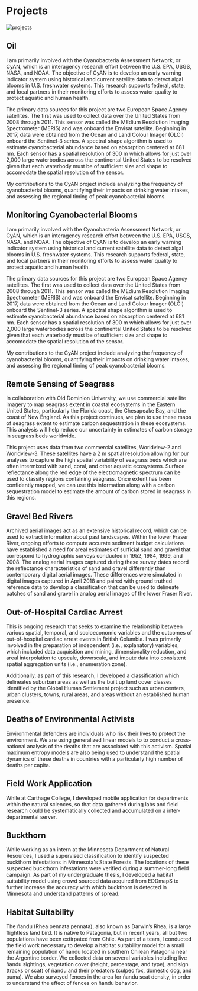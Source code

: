 # Projects

![projects](https://mmamanat.github.io/images/cyan.png)

## Oil
I am primarily involved with the Cyanobacteria Assessment Network, or CyAN, which is an interagency research effort between the U.S. EPA, USGS, NASA, and NOAA. The objective of CyAN is to develop an early warning indicator system using historical and current satellite data to detect algal blooms in U.S. freshwater systems. This research supports federal, state, and local partners in their monitoring efforts to assess water quality to protect aquatic and human health.

The primary data sources for this project are two European Space Agency satellites. The first was used to collect data over the United States from 2008 through 2011. This sensor was called the MEdium Resolution Imaging Spectrometer (MERIS) and was onboard the Envisat satellite. Beginning in 2017, data were obtained from the Ocean and Land Colour Imager (OLCI) onboard the Sentinel-3 series. A spectral shape algorithm is used to estimate cyanobacterial abundance based on absorption centered at 681 nm. Each sensor has a spatial resolution of 300 m which allows for just over 2,000 large waterbodies across the continental United States to be resolved given that each waterbody must be of sufficient size and shape to accomodate the spatial resolution of the sensor. 

My contributions to the CyAN project include analyzing the frequency of cyanobacterial blooms, quantifying their impacts on drinking water intakes, and assessing the regional timing of peak cyanobacterial blooms. 

## Monitoring Cyanobacterial Blooms 
I am primarily involved with the Cyanobacteria Assessment Network, or CyAN, which is an interagency research effort between the U.S. EPA, USGS, NASA, and NOAA. The objective of CyAN is to develop an early warning indicator system using historical and current satellite data to detect algal blooms in U.S. freshwater systems. This research supports federal, state, and local partners in their monitoring efforts to assess water quality to protect aquatic and human health.

The primary data sources for this project are two European Space Agency satellites. The first was used to collect data over the United States from 2008 through 2011. This sensor was called the MEdium Resolution Imaging Spectrometer (MERIS) and was onboard the Envisat satellite. Beginning in 2017, data were obtained from the Ocean and Land Colour Imager (OLCI) onboard the Sentinel-3 series. A spectral shape algorithm is used to estimate cyanobacterial abundance based on absorption centered at 681 nm. Each sensor has a spatial resolution of 300 m which allows for just over 2,000 large waterbodies across the continental United States to be resolved given that each waterbody must be of sufficient size and shape to accomodate the spatial resolution of the sensor. 

My contributions to the CyAN project include analyzing the frequency of cyanobacterial blooms, quantifying their impacts on drinking water intakes, and assessing the regional timing of peak cyanobacterial blooms. 


## Remote Sensing of Seagrass 
In collaboration with Old Dominion University, we use commercial satellite imagery to map seagrass extent in coastal ecosystems in the Eastern United States, particularly the Florida coast, the Chesapeake Bay, and the coast of New England. As this project continues, we plan to use these maps of seagrass extent to estimate carbon sequestration in these ecosystems. This analysis will help reduce our uncertainty in estimates of carbon storage in seagrass beds worldwide. 

This project uses data from two commercial satellites, Worldview-2 and Worldview-3. These satellites have a 2 m spatial resolution allowing for our analyses to capture the high spatial variability of seagrass beds which are often intermixed with sand, coral, and other aquatic ecosystems. Surface reflectance along the red edge of the electromagnetic spectrum can be used to classify regions containing seagrass. Once extent has been confidently mapped, we can use this information along with a carbon sequestration model to estimate the amount of carbon stored in seagrass in this regions. 

## Gravel Bed Rivers
Archived aerial images act as an extensive historical record, which can be used to extract information about past landscapes. Within the lower Fraser River, ongoing efforts to compute accurate sediment budget calculations have established a need for areal estimates of surficial sand and gravel that correspond to hydrographic surveys conducted in 1952, 1984, 1999, and 2008. The analog aerial images captured during these survey dates record the reflectance characteristics of sand and gravel differently than contemporary digital aerial images. These differences were simulated in digital images captured in April 2018 and paired with ground truthed reference data to develop a classification that can be used to delineate patches of sand and gravel in analog aerial images of the lower Fraser River.

## Out-of-Hospital Cardiac Arrest
This is ongoing research that seeks to examine the relationship between various spatial, temporal, and socioeconomic variables and the outcomes of out-of-hospital cardiac arrest events in British Columbia. I was primarily involved in the preparation of independent (i.e., explanatory) variables, which included data acquisition and mining, dimensionality reduction, and areal interpolation to upscale, downscale, and impute data into consistent spatial aggregation units (i.e., enumeration zone).
 
Additionally, as part of this research, I developed a classification which delineates suburban areas as well as the built up land cover classes identified by the Global Human Settlement project such as urban centers, urban clusters, towns, rural areas, and areas without an established human presence.

## Deaths of Environmental Activists
Environmental defenders are individuals who risk their lives to protect the environment. We are using generalized linear models to to conduct a cross-national analysis of the deaths that are associated with this activism. Spatial maximum entropy models are also being used to understand the spatial dynamics of these deaths in countries with a particularly high number of deaths per capita.

## Field Work Application
While at Carthage College, I developed mobile application for departments within the natural sciences, so that data  gathered during labs and field research could be systematically collected and accumulated on a inter-departmental server.

## Buckthorn
While working as an intern at the Minnesota Department of Natural Resources, I used a supervised classification to identify suspected buckthorn infestations in Minnesota's State Forests. The locations of these suspected buckthorn infestations were verified during a summer-long field campaign. As part of my undergraduate thesis, I developed a habitat suitability model using crowd sourced data acquired from EDDmapS to further increase the accuracy with which buckthorn is detected in Minnesota and understand patterns of spread. 

## Habitat Suitability
The ñandu (Rhea pennata pennata), also known as Darwin’s Rhea, is a large flightless land bird. It is native to Patagonia, but in recent years, all but two populations have been extirpated from Chile. As part of a team, I conducted the field work necessary to develop a habitat suitability model for a small remaining population of ñandu located in southern Chilean Patagonia near the Argentine border. We collected data on several variables including live ñandu sightings, vegetation cover (height, percentage, and type), and sign (tracks or scat) of ñandu and their predators (culpeo fox, domestic dog, and puma). We also surveyed fences in the area for ñandu scat density, in order to understand the effect of fences on ñandu behavior.

